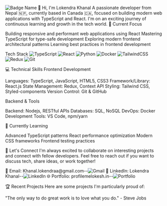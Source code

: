 ![Badge Name](https://img.shields.io/badge/TEXT-COLOR?style=for-the-badge&logo=LOGO&logoColor=white)
👋 Hi, I'm Lokendra Khanal
A passionate developer from Nepal 🇳🇵, currently based in Canada 🇨🇦, focused on building modern web applications with TypeScript and React. I'm on an exciting journey of continuous learning and growth in the tech world.
🚀 Current Focus

Building responsive and performant web applications using React
Mastering TypeScript for type-safe development
Exploring modern frontend architectural patterns
Learning best practices in frontend development

Tech Stack
![TypeScript](https://img.shields.io/badge/typescript-%23007ACC.svg?style=for-the-badge&logo=typescript&logoColor=white)
![React](https://img.shields.io/badge/react-%2320232a.svg?style=for-the-badge&logo=react&logoColor=%2361DAFB)
![Python](https://img.shields.io/badge/python-3670A0?style=for-the-badge&logo=python&logoColor=ffdd54)
![Docker](https://img.shields.io/badge/docker-%230db7ed.svg?style=for-the-badge&logo=docker&logoColor=white)
![TailwindCSS](https://img.shields.io/badge/tailwindcss-%2338B2AC.svg?style=for-the-badge&logo=tailwind-css&logoColor=white)
![Redux](https://img.shields.io/badge/redux-%23593d88.svg?style=for-the-badge&logo=redux&logoColor=white)
![Git](https://img.shields.io/badge/git-%23F05033.svg?style=for-the-badge&logo=git&logoColor=white)

💻 Technical Skills
Frontend Development

Languages: TypeScript, JavaScript, HTML5, CSS3
Framework/Library: React.js
State Management: Redux, Context API
Styling: Tailwind CSS, Styled-components
Version Control: Git & GitHub

Backend & Tools

Backend: Nodejs, RESTful APIs
Databases: SQL, NoSQL
DevOps: Docker
Development Tools: VS Code, npm/yarn

🌱 Currently Learning

Advanced TypeScript patterns
React performance optimization
Modern CSS frameworks
Frontend testing practices

🤝 Let's Connect
I'm always excited to collaborate on interesting projects and connect with fellow developers. Feel free to reach out if you want to discuss tech, share ideas, or work together!





📧 Email: Khanal.lokendraa@gmail.com--![Gmail](https://img.shields.io/badge/Gmail-D14836?style=for-the-badge&logo=gmail&logoColor=white)
💼 LinkedIn: Lokendra Khanal--![LinkedIn](https://img.shields.io/badge/linkedin-%230077B5.svg?style=for-the-badge&logo=linkedin&logoColor=white)
🌐 Portfolio: profilemelokesh.in--![Portfolio](https://img.shields.io/badge/Portfolio-%23000000.svg?style=for-the-badge&logo=firefox&logoColor=#FF7139)


🏆 Recent Projects
Here are some projects I'm particularly proud of:


"The only way to do great work is to love what you do." - Steve Jobs

